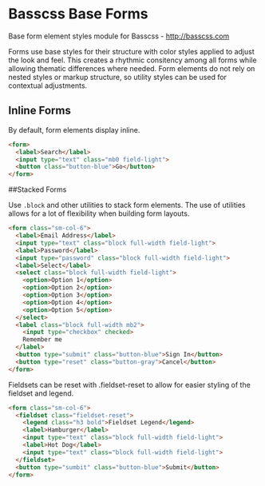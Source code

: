 # Basscss Base Forms

Base form element styles module for Basscss - http://basscss.com

Forms use base styles for their structure with color styles applied to adjust the look and feel.
This creates a rhythmic consitency among all forms while allowing thematic differences where needed.
Form elements do not rely on nested styles or markup structure,
so utility styles can be used for contextual adjustments.

## Inline Forms
By default, form elements display inline.

```html
<form>
  <label>Search</label>
  <input type="text" class="mb0 field-light">
  <button class="button-blue">Go</button>
</form>
```

##Stacked Forms

Use `.block` and other utilities to stack form elements.
The use of utilities allows for a lot of flexibility when building form layouts.

```html
<form class="sm-col-6">
  <label>Email Address</label>
  <input type="text" class="block full-width field-light">
  <label>Password</label>
  <input type="password" class="block full-width field-light">
  <label>Select</label>
  <select class="block full-width field-light">
    <option>Option 1</option>
    <option>Option 2</option>
    <option>Option 3</option>
    <option>Option 4</option>
    <option>Option 5</option>
  </select>
  <label class="block full-width mb2">
    <input type="checkbox" checked>
    Remember me
  </label>
  <button type="submit" class="button-blue">Sign In</button>
  <button type="reset" class="button-gray">Cancel</button>
</form>
```

Fieldsets can be reset with .fieldset-reset to allow for easier styling of the fieldset and legend.

```html
<form class="sm-col-6">
  <fieldset class="fieldset-reset">
    <legend class="h3 bold">Fieldset Legend</legend>
    <label>Hamburger</label>
    <input type="text" class="block full-width field-light">
    <label>Hot Dog</label>
    <input type="text" class="block full-width field-light">
  </fieldset>
  <button type="sumbit" class="button-blue">Submit</button>
</form>
```

